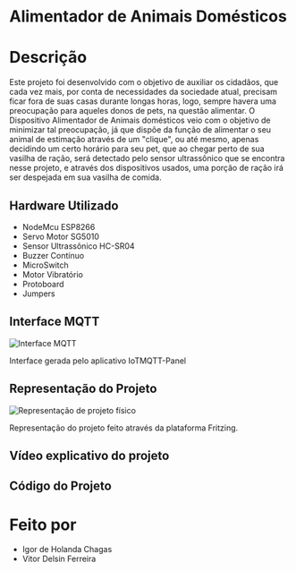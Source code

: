 # Alimentador de Animais Domésticos


# Descrição
Este projeto foi desenvolvido com o objetivo de auxiliar os cidadãos, que cada vez mais, por conta de necessidades da sociedade atual, precisam ficar fora de suas casas durante longas horas, logo, sempre havera uma preocupação para aqueles donos de pets, na questão alimentar. 
O Dispositivo Alimentador de Animais domésticos veio com o objetivo de minimizar tal preocupação, já que dispõe da função de alimentar o seu animal de estimação através de um "clique", ou até mesmo, apenas decidindo um certo horário para seu pet, que ao chegar perto de sua vasilha de ração, será detectado pelo sensor ultrassônico que se encontra nesse projeto, e através dos dispositivos usados, uma porção de ração irá ser despejada em sua vasilha de comida.

## Hardware Utilizado
 - NodeMcu ESP8266
 - Servo Motor SG5010
 - Sensor Ultrassônico HC-SR04
 - Buzzer Contínuo
 - MicroSwitch
 - Motor Vibratório
 - Protoboard
 - Jumpers

## Interface MQTT
![Interface MQTT](https://i.imgur.com/uTqiizI.jpg)

Interface gerada pelo aplicativo  IoTMQTT-Panel
## Representação do Projeto
![Representação de projeto físico](https://i.imgur.com/WBsSLUD.jpg)

Representação do projeto feito através da plataforma Fritzing.

## Vídeo explicativo do projeto


## Código do Projeto
# Feito por

 - Igor de Holanda Chagas
 - Vitor Delsin Ferreira
